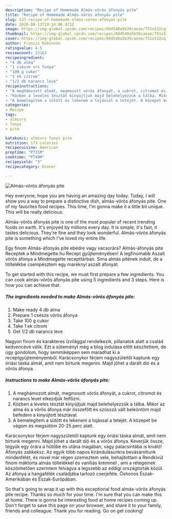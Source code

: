 ```yaml
---
description: "Recipe of Homemade Almás-vörös áfonyás pite"
title: "Recipe of Homemade Almás-vörös áfonyás pite"
slug: 537-recipe-of-homemade-almas-voros-afonyas-pite
date: 2020-08-13T19:14:06.871Z
image: https://img-global.cpcdn.com/recipes/604540a5b39caeae/751x532cq70/almas-voros-afonyas-pite-recept-foto.jpg
thumbnail: https://img-global.cpcdn.com/recipes/604540a5b39caeae/751x532cq70/almas-voros-afonyas-pite-recept-foto.jpg
cover: https://img-global.cpcdn.com/recipes/604540a5b39caeae/751x532cq70/almas-voros-afonyas-pite-recept-foto.jpg
author: Francis Robinson
ratingvalue: 4.5
reviewcount: 23162
recipeingredient:
- "4 db alma"
- "1 csésze vrs fonya"
- "100 g cukor"
- "1 ek citrom"
- "1/2 db narancs leve"
recipeinstructions:
- "A meghámozott almát, megmosott vörös áfonyát, a cukrot, citromot és narancs levet elkezdjük felfőzni."
- "Közben a leveles tésztát kinyújtjuk majd belehelyezzük a tálba. Mikor az alma és a vörös áfonya már összefőtt és szósszá vált beleöntöm majd befedem a kinyújtott tésztával."
- "A bemelegítem a sütött és lekenem a tojással a tetejét. A közepét be vágom és megsütöm 20-25 perc alatt."
categories:
- Recipe
tags:
- almsvrs
- fonys
- pite

katakunci: almsvrs fonys pite 
nutrition: 173 calories
recipecuisine: American
preptime: "PT31M"
cooktime: "PT49M"
recipeyield: "3"
recipecategory: Dinner

---
```



![Almás-vörös áfonyás pite](https://img-global.cpcdn.com/recipes/604540a5b39caeae/751x532cq70/almas-voros-afonyas-pite-recept-foto.jpg)

Hey everyone, hope you are having an amazing day today. Today, I will show you a way to prepare a distinctive dish, almás-vörös áfonyás pite. One of my favorites food recipes. This time, I'm gonna make it a little bit unique. This will be really delicious.

Almás-vörös áfonyás pite is one of the most popular of recent trending foods on earth. It's enjoyed by millions every day. It is simple, it's fast, it tastes delicious. They're fine and they look wonderful. Almás-vörös áfonyás pite is something which I've loved my entire life.

Egy finom Almás-áfonyás pite ebédre vagy vacsorára? Almás-áfonyás pite Receptek a Mindmegette.hu Recept gyűjteményében! A legfinomabb Aszalt vörös áfonya a Mindmegette recepttárban. Sima almás pitének indult, de a töltelékbe csempésztem egy maréknyi aszalt áfonyát.


To get started with this recipe, we must first prepare a few ingredients. You can cook almás-vörös áfonyás pite using 5 ingredients and 3 steps. Here is how you can achieve that.

<!--inarticleads1-->

##### The ingredients needed to make Almás-vörös áfonyás pite:

1. Make ready 4 db alma
1. Prepare 1 csésze vörös áfonya
1. Take 100 g cukor
1. Take 1 ek citrom
1. Get 1/2 db narancs leve


Nagyon finom és karakteres ízvilággal rendelkezik, pillanatok alatt a család kedvencévé válik. Ezt a süteményt még a blog indulása előtt készítettem, de úgy gondolom, hogy semmiképpen sem maradhat ki a receptgyűjteményemből. Karácsonykor férjem nagyszüleitől kaptunk egy óriási táska almát, amit nem bírtunk megenni. Majd jöhet a darált dió és a vörös áfonya. 

<!--inarticleads2-->

##### Instructions to make Almás-vörös áfonyás pite:

1. A meghámozott almát, megmosott vörös áfonyát, a cukrot, citromot és narancs levet elkezdjük felfőzni.
1. Közben a leveles tésztát kinyújtjuk majd belehelyezzük a tálba. Mikor az alma és a vörös áfonya már összefőtt és szósszá vált beleöntöm majd befedem a kinyújtott tésztával.
1. A bemelegítem a sütött és lekenem a tojással a tetejét. A közepét be vágom és megsütöm 20-25 perc alatt.


Karácsonykor férjem nagyszüleitől kaptunk egy óriási táska almát, amit nem bírtunk megenni. Majd jöhet a darált dió és a vörös áfonya. Keverjük össze, tegyük egy órára a hűtőbe és utána magában, vagy palacsintába is kiváló! Áfonyás zabkeksz. Az egyik több napos kirándulásunkra bevásároltunk mindenfélét, és mivel már régen szemeztem vele, behajítottam a Rendkívül finom máktorta almás töltelékkel és vaníliás krémmel , ami a rétegeinek köszönhetően szerintem felvágva a legszebb az eddigi országtorták közül. Az áfonya a hangafélék családjába tartozó cserjeféle. Őshonos Észak-Amerikában és Észak-Európában. 

So that's going to wrap it up with this exceptional food almás-vörös áfonyás pite recipe. Thanks so much for your time. I'm sure that you can make this at home. There is gonna be interesting food at home recipes coming up. Don't forget to save this page on your browser, and share it to your family, friends and colleague. Thank you for reading. Go on get cooking!
